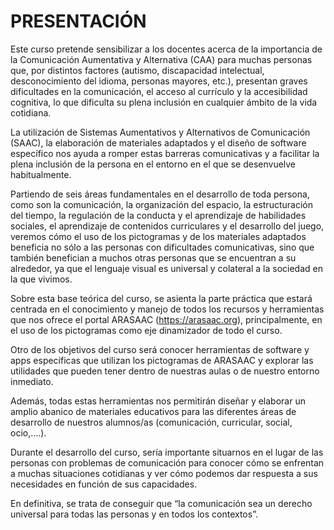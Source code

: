 # PRESENTACIÓN

Este curso pretende sensibilizar a los docentes acerca de la importancia de la Comunicación Aumentativa y Alternativa (CAA) para muchas personas que, por distintos factores (autismo, discapacidad intelectual, desconocimiento del idioma, personas mayores, etc.), presentan graves dificultades en la comunicación, el acceso al currículo y la accesibilidad cognitiva, lo que dificulta su plena inclusión en cualquier ámbito de la vida cotidiana.

La utilización de Sistemas Aumentativos y Alternativos de Comunicación (SAAC), la elaboración de materiales adaptados y el diseño de software específico nos ayuda a romper estas barreras comunicativas y a facilitar la plena inclusión de la persona en el entorno en el que se desenvuelve habitualmente.

Partiendo de seis áreas fundamentales en el desarrollo de toda persona, como son la comunicación, la organización del espacio, la estructuración del tiempo, la regulación de la conducta y el aprendizaje de habilidades sociales, el aprendizaje de contenidos curriculares y el desarrollo del juego, veremos cómo el uso de los pictogramas y de los materiales adaptados beneficia no sólo a las personas con dificultades comunicativas, sino que también benefician a muchos otras personas que se encuentran a su alrededor, ya que el lenguaje visual es universal y colateral a la sociedad en la que vivimos.

Sobre esta base teórica del curso, se asienta la parte práctica que estará centrada en el conocimiento y manejo de todos los recursos y herramientas que nos ofrece el portal ARASAAC (https://arasaac.org), principalmente, en el uso de los pictogramas como eje dinamizador de todo el curso.

Otro de los objetivos del curso será conocer herramientas de software y apps específicas que utilizan los pictogramas de ARASAAC y explorar las utilidades que pueden tener dentro de nuestras aulas o de nuestro entorno inmediato.

Además, todas estas herramientas nos permitirán diseñar y elaborar un amplio abanico de materiales educativos para las diferentes áreas de desarrollo de nuestros alumnos/as (comunicación, curricular, social, ocio,….).

Durante el desarrollo del curso, sería importante situarnos en el lugar de las personas con problemas de comunicación para conocer cómo se enfrentan a muchas situaciones cotidianas y ver cómo podemos dar respuesta a sus necesidades en función de sus capacidades.

En definitiva, se trata de conseguir que “la comunicación sea un derecho universal para todas las personas y en todos los contextos”.
<!--stackedit_data:
eyJoaXN0b3J5IjpbLTEwMzIyNDQ5ODEsMjA5NzAwNjEzMCwxNj
E3NjU4MzQ3XX0=
-->